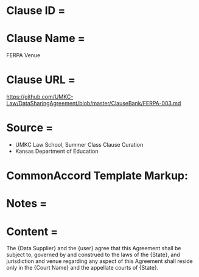 # Clause ID = 


# Clause Name = 
FERPA Venue
# Clause URL = 
https://github.com/UMKC-Law/DataSharingAgreement/blob/master/ClauseBank/FERPA-003.md
# Source = 
* UMKC Law School, Summer Class Clause Curation
* Kansas Department of Education 

# CommonAccord Template Markup:   

# Notes = 

# Content = 
The {Data Supplier} and the {user} agree that this Agreement shall be subject to, governed by and construed to the laws of the {State}, and jurisdiction and venue regarding any aspect of this Agreement shall reside only in the {Court Name} and the appellate courts of {State}.
